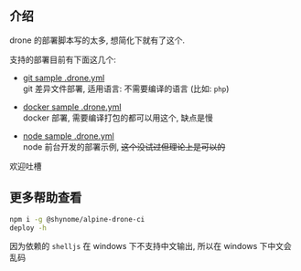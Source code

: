 
## 介绍

drone 的部署脚本写的太多, 想简化下就有了这个.

支持的部署目前有下面这几个:

- [git sample .drone.yml](./docs/drone-deploy-sample/git.yml)    
  git 差异文件部署, 适用语言: 不需要编译的语言 (比如: `php`)

- [docker sample .drone.yml](./docs/drone-deploy-sample/docker.yml)    
  docker 部署, 需要编译打包的都可以用这个, 缺点是慢

- [node sample .drone.yml](./docs/drone-deploy-sample/node.yml)    
  node 前台开发的部署示例, <del>这个没试过但理论上是可以的</del>
  
欢迎吐槽

## 更多帮助查看

```sh
npm i -g @shynome/alpine-drone-ci
deploy -h
```

因为依赖的 `shelljs` 在 windows 下不支持中文输出, 所以在 windows 下中文会乱码


